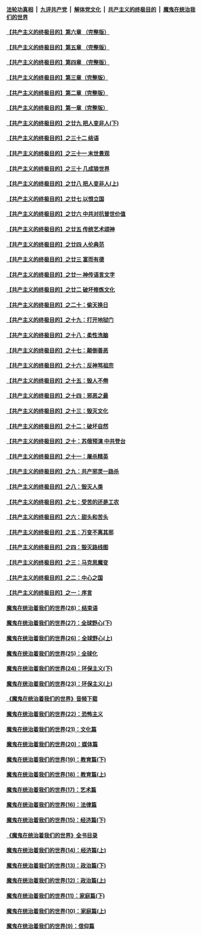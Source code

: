 ####  [法轮功真相](../../../../basic/blob/master/README.md?t=06212002) &nbsp;|&nbsp; [九评共产党](../../../../9ping.md/blob/master/README.md?t=06212002) &nbsp;|&nbsp; [解体党文化](../../../../jtdwh.md/blob/master/README.md?t=06212002)  &nbsp;|&nbsp; [共产主义的终极目的](../../../../gczydzjmd.md/blob/master/README.md?t=06212002) &nbsp;|&nbsp; [魔鬼在统治我们的世界](../../../../mgztzwmdsj.md/blob/master/README.md?t=06212002) 

#### [【共产主义的终极目的】第六章 （完整版）](../pages/nsc422/n11428913.md?t=06212002) 

#### [【共产主义的终极目的】第五章 （完整版）](../pages/nsc422/n11428912.md?t=06212002) 

#### [【共产主义的终极目的】第四章 （完整版）](../pages/nsc422/n11428907.md?t=06212002) 

#### [【共产主义的终极目的】第三章（完整版）](../pages/nsc422/n11428848.md?t=06212002) 

#### [【共产主义的终极目的】第二章（完整版）](../pages/nsc422/n11428831.md?t=06212002) 

#### [【共产主义的终极目的】第一章（完整版）](../pages/nsc422/n11417651.md?t=06212002) 

#### [【共产主义的终极目的】之廿九 把人变非人(下)](../pages/nsc422/n11344140.md?t=06212002) 

#### [【共产主义的终极目的】之三十二 结语](../pages/nsc422/n11360535.md?t=06212002) 

#### [【共产主义的终极目的】之三十一 末世景观](../pages/nsc422/n11351129.md?t=06212002) 

#### [【共产主义的终极目的】之三十 几成狼世界](../pages/nsc422/n11348280.md?t=06212002) 

#### [【共产主义的终极目的】之廿八 把人变非人(上)](../pages/nsc422/n11340492.md?t=06212002) 

#### [【共产主义的终极目的】之廿七 以恨立国](../pages/nsc422/n11336944.md?t=06212002) 

#### [【共产主义的终极目的】之廿六 中共对抗普世价值](../pages/nsc422/n11324785.md?t=06212002) 

#### [【共产主义的终极目的】之廿五 传统艺术颂神](../pages/nsc422/n11296396.md?t=06212002) 

#### [【共产主义的终极目的】之廿四 人伦典范](../pages/nsc422/n11296397.md?t=06212002) 

#### [【共产主义的终极目的】之廿三 富而有德](../pages/nsc422/n11283598.md?t=06212002) 

#### [【共产主义的终极目的】之廿一 神传语言文字](../pages/nsc422/n11263265.md?t=06212002) 

#### [【共产主义的终极目的】之廿二 破坏修炼文化](../pages/nsc422/n11245728.md?t=06212002) 

#### [【共产主义的终极目的】之二十：偷天换日](../pages/nsc422/n11238846.md?t=06212002) 

#### [【共产主义的终极目的】之十九：打开地狱门](../pages/nsc422/n11206376.md?t=06212002) 

#### [【共产主义的终极目的】之十八：柔性洗脑](../pages/nsc422/n11199994.md?t=06212002) 

#### [【共产主义的终极目的】之十七：颠倒善恶](../pages/nsc422/n11179782.md?t=06212002) 

#### [【共产主义的终极目的】之十六：反神骂祖宗](../pages/nsc422/n11166798.md?t=06212002) 

#### [【共产主义的终极目的】之十五：毁人不倦](../pages/nsc422/n11166792.md?t=06212002) 

#### [【共产主义的终极目的】之十四：邪恶之最](../pages/nsc422/n11150249.md?t=06212002) 

#### [【共产主义的终极目的】之十三：毁灭文化](../pages/nsc422/n11135227.md?t=06212002) 

#### [【共产主义的终极目的】之十二：破坏自然](../pages/nsc422/n11135214.md?t=06212002) 

#### [【共产主义的终极目的】之十：苏俄预演 中共登台](../pages/nsc422/n11118424.md?t=06212002) 

#### [【共产主义的终极目的】之十一：屠杀精英](../pages/nsc422/n11118442.md?t=06212002) 

#### [【共产主义的终极目的】之九：共产邪灵一路杀](../pages/nsc422/n11114139.md?t=06212002) 

#### [【共产主义的终极目的】之八：毁灭人类](../pages/nsc422/n11108503.md?t=06212002) 

#### [【共产主义的终极目的】之七：受苦的还是工农](../pages/nsc422/n11101809.md?t=06212002) 

#### [【共产主义的终极目的】之六：甜头和苦头](../pages/nsc422/n11096971.md?t=06212002) 

#### [【共产主义的终极目的】之五：万变不离其邪](../pages/nsc422/n11091285.md?t=06212002) 

#### [【共产主义的终极目的】之四：毁灭路线图](../pages/nsc422/n11086284.md?t=06212002) 

#### [【共产主义的终极目的】之三：马克思魔变](../pages/nsc422/n11061941.md?t=06212002) 

#### [【共产主义的终极目的】之二：中心之国](../pages/nsc422/n11047728.md?t=06212002) 

#### [【共产主义的终极目的】之一：序言](../pages/nsc422/n11086077.md?t=06212002) 

#### [魔鬼在统治着我们的世界(28)：结束语](../pages/nsc422/n10936246.md?t=06212002) 

#### [魔鬼在统治着我们的世界(27)：全球野心(下)](../pages/nsc422/n10928319.md?t=06212002) 

#### [魔鬼在统治着我们的世界(26)：全球野心(上)](../pages/nsc422/n10900318.md?t=06212002) 

#### [魔鬼在统治着我们的世界(25)：全球化](../pages/nsc422/n10788205.md?t=06212002) 

#### [魔鬼在统治着我们的世界(24)：环保主义(下)](../pages/nsc422/n10695307.md?t=06212002) 

#### [魔鬼在统治着我们的世界(23)：环保主义(上)](../pages/nsc422/n10688613.md?t=06212002) 

#### [《魔鬼在统治着我们的世界》音频下载](../pages/nsc422/n10635553.md?t=06212002) 

#### [魔鬼在统治着我们的世界(22)：恐怖主义](../pages/nsc422/n10614727.md?t=06212002) 

#### [魔鬼在统治着我们的世界(21)：文化篇](../pages/nsc422/n10597706.md?t=06212002) 

#### [魔鬼在统治着我们的世界(20)：媒体篇](../pages/nsc422/n10586579.md?t=06212002) 

#### [魔鬼在统治着我们的世界(19)：教育篇(下)](../pages/nsc422/n10564808.md?t=06212002) 

#### [魔鬼在统治着我们的世界(18)：教育篇(上)](../pages/nsc422/n10526970.md?t=06212002) 

#### [魔鬼在统治着我们的世界(17)：艺术篇](../pages/nsc422/n10499093.md?t=06212002) 

#### [魔鬼在统治着我们的世界(16)：法律篇](../pages/nsc422/n10485969.md?t=06212002) 

#### [魔鬼在统治着我们的世界(15)：经济篇(下)](../pages/nsc422/n10469975.md?t=06212002) 

#### [《魔鬼在统治着我们的世界》全书目录](../pages/nsc422/n10464261.md?t=06212002) 

#### [魔鬼在统治着我们的世界(14)：经济篇(上)](../pages/nsc422/n10457370.md?t=06212002) 

#### [魔鬼在统治着我们的世界(13)：政治篇(下)](../pages/nsc422/n10448270.md?t=06212002) 

#### [魔鬼在统治着我们的世界(12)：政治篇(上)](../pages/nsc422/n10444576.md?t=06212002) 

#### [魔鬼在统治着我们的世界(11)：家庭篇(下)](../pages/nsc422/n10440961.md?t=06212002) 

#### [魔鬼在统治着我们的世界(10)：家庭篇(上)](../pages/nsc422/n10435448.md?t=06212002) 

#### [魔鬼在统治着我们的世界(9)：信仰篇](../pages/nsc422/n10432159.md?t=06212002) 

